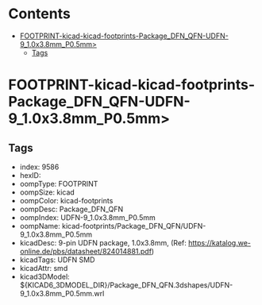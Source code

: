 



Contents
========

* [FOOTPRINT-kicad-kicad-footprints-Package_DFN_QFN-UDFN-9_1.0x3.8mm_P0.5mm>](#footprint-kicad-kicad-footprints-package_dfn_qfn-udfn-9_10x38mm_p05mm)
	* [Tags](#tags)

# FOOTPRINT-kicad-kicad-footprints-Package_DFN_QFN-UDFN-9_1.0x3.8mm_P0.5mm>

## Tags

- index: 9586
- hexID: 
- oompType: FOOTPRINT
- oompSize: kicad
- oompColor: kicad-footprints
- oompDesc: Package_DFN_QFN
- oompIndex: UDFN-9_1.0x3.8mm_P0.5mm
- oompName: kicad-footprints/Package_DFN_QFN/UDFN-9_1.0x3.8mm_P0.5mm
- kicadDesc: 9-pin UDFN package, 1.0x3.8mm, (Ref: https://katalog.we-online.de/pbs/datasheet/824014881.pdf)
- kicadTags: UDFN SMD
- kicadAttr: smd
- kicad3DModel: ${KICAD6_3DMODEL_DIR}/Package_DFN_QFN.3dshapes/UDFN-9_1.0x3.8mm_P0.5mm.wrl
